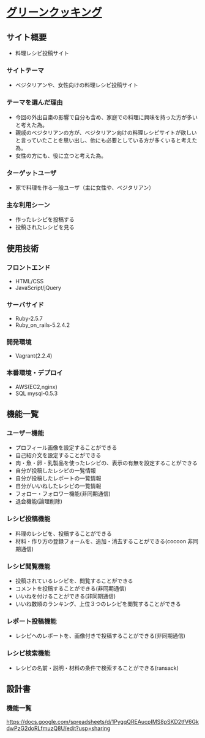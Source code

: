 # [グリーンクッキング](http://18.178.50.50/)

## サイト概要
- 料理レシピ投稿サイト

### サイトテーマ
- ベジタリアンや、女性向けの料理レシピ投稿サイト

### テーマを選んだ理由
- 今回の外出自粛の影響で自分も含め、家庭での料理に興味を持った方が多いと考えた為。
- 親戚のベジタリアンの方が、ベジタリアン向けの料理レシピサイトが欲しいと言っていたことを思い出し、他にも必要としている方が多くいると考えた為。
- 女性の方にも、役に立つと考えた為。

### ターゲットユーザ
- 家で料理を作る一般ユーザ（主に女性や、ベジタリアン）

### 主な利用シーン
- 作ったレシピを投稿する
- 投稿されたレシピを見る

## 使用技術

### フロントエンド
- HTML/CSS
- JavaScript/jQuery

### サーバサイド
- Ruby-2.5.7
- Ruby_on_rails-5.2.4.2

### 開発環境
- Vagrant(2.2.4)

### 本番環境・デプロイ
- AWS(EC2,nginx)
- SQL mysql-0.5.3

## 機能一覧

### ユーザー機能
- プロフィール画像を設定することができる
- 自己紹介文を設定することができる
- 肉・魚・卵・乳製品を使ったレシピの、表示の有無を設定することができる
- 自分が投稿したレシピの一覧情報
- 自分が投稿したレポートの一覧情報
- 自分がいいねしたレシピの一覧情報
- フォロー・フォロワー機能(非同期通信)
- 退会機能(論理削除)

### レシピ投稿機能
- 料理のレシピを、投稿することができる
- 材料・作り方の登録フォームを、追加・消去することができる(cocoon 非同期通信)

### レシピ閲覧機能
- 投稿されているレシピを、閲覧することができる
- コメントを投稿することができる(非同期通信)
- いいねを付けることができる(非同期通信)
- いいね数順のランキング、上位３つのレシピを閲覧することができる

### レポート投稿機能
- レシピへのレポートを、画像付きで投稿することができる(非同期通信)

### レシピ検索機能
- レシピの名前・説明・材料の条件で検索することができる(ransack)

## 設計書

### 機能一覧
https://docs.google.com/spreadsheets/d/1PygqQREAucpIMS8pSKD2tfV6GkdwPzG2doRLfmuzQ8U/edit?usp=sharing

